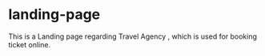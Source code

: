 # landing-page
This is a Landing page regarding Travel Agency , which is used for booking ticket online.
